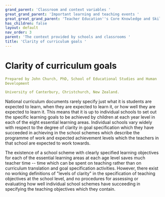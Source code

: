 ```yaml
---
grand_parent: 'Classroom and context variables '
great_grand_parent: 'Important learning and teaching events '
great_great_grand_parent: 'Teacher Education''s Core Knowledge and Skills.'
has_children: false
layout: default
nav_order: 3
parent: 'The context provided by schools and classrooms '
title: 'Clarity of curriculum goals '
---
```

# Clarity of curriculum goals


```yaml
Prepared by John Church, PhD, School of Educational Studies and Human
Development

University of Canterbury, Christchurch, New Zealand.
```


National curriculum documents rarely specify just what it is students
are expected to learn, when they are expected to learn it, or how well
they are expected to learn it. This means that it is up to individual
schools to set out the specific learning goals to be achieved by
children at each year level in each of the eight essential learning
areas. Individual schools vary widely with respect to the degree of
clarity in goal specification which they have succeeded in achieving in
the school schemes which describe the programme of work and expected
achievement levels which the teachers in that school are expected to
work towards.

The existence of a school scheme with clearly specified learning
objectives for each of the essential learning areas at each age level
saves much teacher time -- time which can be spent on teaching rather
than on curriculum translation and goal specification activities.
However, there exist no working definitions of "levels of clarity" in
the specification of teaching objectives at the school level, and no
procedures for assessing or evaluating how well individual school
schemes have succeeding in specifying the teaching objectives which they
contain.
